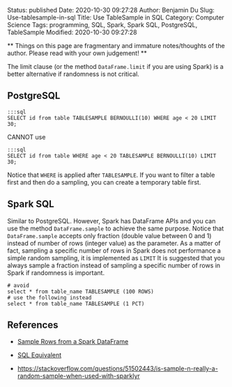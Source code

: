 Status: published
Date: 2020-10-30 09:27:28
Author: Benjamin Du
Slug: Use-tablesample-in-sql
Title: Use TableSample in SQL
Category: Computer Science
Tags: programming, SQL, Spark, Spark SQL, PostgreSQL, TableSample
Modified: 2020-10-30 09:27:28

**
Things on this page are fragmentary and immature notes/thoughts of the author.
Please read with your own judgement!
**

The limit clause (or the method `DataFrame.limit` if you are using Spark)
is a better alternative if randomness is not critical.

## PostgreSQL

    :::sql
    SELECT id from table TABLESAMPLE BERNOULLI(10) WHERE age < 20 LIMIT 30;

CANNOT use

    :::sql
    SELECT id from table WHERE age < 20 TABLESAMPLE BERNOULLI(10) LIMIT 30;

Notice that `WHERE` is applied after `TABLESAMPLE`.
If you want to filter a table first and then do a sampling, 
you can create a temporary table first.

## Spark SQL

Similar to PostgreSQL.
However, 
Spark has DataFrame APIs
and you can use the method `DataFrame.sample` to achieve the same purpose.
Notice that `DataFrame.sample` accepts only fraction (double value between 0 and 1)
instead of number of rows (integer value) as the parameter.
As a matter of fact,
sampling a specific number of rows in Spark does not performance a simple random sampling,
it is implemented as `LIMIT`
It is suggested that you always sample a fraction instead of sampling a specific number of rows in Spark 
if randomness is important. 

    # avoid 
    select * from table_name TABLESAMPLE (100 ROWS) 
    # use the following instead
    select * from table_name TABLESAMPLE (1 PCT) 

## References

- [Sample Rows from a Spark DataFrame](http://www.legendu.net/en/blog/spark-dataframe-sample)

- [SQL Equivalent](http://www.legendu.net/misc/blog/sql-equivalent)

- https://stackoverflow.com/questions/51502443/is-sample-n-really-a-random-sample-when-used-with-sparklyr